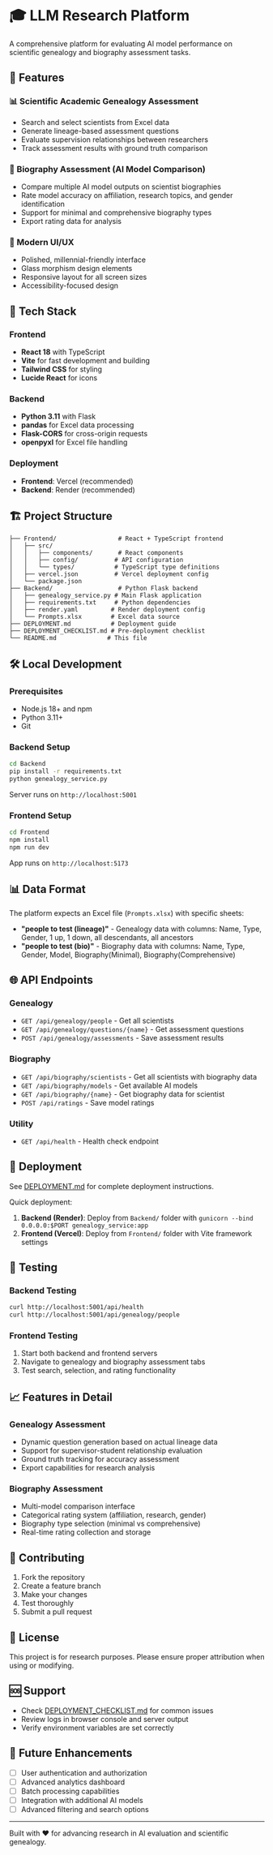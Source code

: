 # 🎓 LLM Research Platform

A comprehensive platform for evaluating AI model performance on scientific genealogy and biography assessment tasks.

## 🌟 Features

### 📊 Scientific Academic Genealogy Assessment
- Search and select scientists from Excel data
- Generate lineage-based assessment questions
- Evaluate supervision relationships between researchers
- Track assessment results with ground truth comparison

### 🤖 Biography Assessment (AI Model Comparison)
- Compare multiple AI model outputs on scientist biographies
- Rate model accuracy on affiliation, research topics, and gender identification
- Support for minimal and comprehensive biography types
- Export rating data for analysis

### 🎨 Modern UI/UX
- Polished, millennial-friendly interface
- Glass morphism design elements
- Responsive layout for all screen sizes
- Accessibility-focused design

## 🚀 Tech Stack

### Frontend
- **React 18** with TypeScript
- **Vite** for fast development and building
- **Tailwind CSS** for styling
- **Lucide React** for icons

### Backend
- **Python 3.11** with Flask
- **pandas** for Excel data processing
- **Flask-CORS** for cross-origin requests
- **openpyxl** for Excel file handling

### Deployment
- **Frontend**: Vercel (recommended)
- **Backend**: Render (recommended)

## 🏗️ Project Structure

```
├── Frontend/                 # React + TypeScript frontend
│   ├── src/
│   │   ├── components/       # React components
│   │   ├── config/          # API configuration
│   │   └── types/           # TypeScript type definitions
│   ├── vercel.json          # Vercel deployment config
│   └── package.json
├── Backend/                  # Python Flask backend
│   ├── genealogy_service.py # Main Flask application
│   ├── requirements.txt     # Python dependencies
│   ├── render.yaml         # Render deployment config
│   └── Prompts.xlsx        # Excel data source
├── DEPLOYMENT.md           # Deployment guide
├── DEPLOYMENT_CHECKLIST.md # Pre-deployment checklist
└── README.md              # This file
```

## 🛠️ Local Development

### Prerequisites
- Node.js 18+ and npm
- Python 3.11+
- Git

### Backend Setup
```bash
cd Backend
pip install -r requirements.txt
python genealogy_service.py
```
Server runs on `http://localhost:5001`

### Frontend Setup
```bash
cd Frontend
npm install
npm run dev
```
App runs on `http://localhost:5173`

## 📊 Data Format

The platform expects an Excel file (`Prompts.xlsx`) with specific sheets:
- **"people to test (lineage)"** - Genealogy data with columns: Name, Type, Gender, 1 up, 1 down, all descendants, all ancestors
- **"people to test (bio)"** - Biography data with columns: Name, Type, Gender, Model, Biography(Minimal), Biography(Comprehensive)

## 🌐 API Endpoints

### Genealogy
- `GET /api/genealogy/people` - Get all scientists
- `GET /api/genealogy/questions/{name}` - Get assessment questions
- `POST /api/genealogy/assessments` - Save assessment results

### Biography
- `GET /api/biography/scientists` - Get all scientists with biography data
- `GET /api/biography/models` - Get available AI models
- `GET /api/biography/{name}` - Get biography data for scientist
- `POST /api/ratings` - Save model ratings

### Utility
- `GET /api/health` - Health check endpoint

## 🚀 Deployment

See [DEPLOYMENT.md](./DEPLOYMENT.md) for complete deployment instructions.

Quick deployment:
1. **Backend (Render)**: Deploy from `Backend/` folder with `gunicorn --bind 0.0.0.0:$PORT genealogy_service:app`
2. **Frontend (Vercel)**: Deploy from `Frontend/` folder with Vite framework settings

## 🧪 Testing

### Backend Testing
```bash
curl http://localhost:5001/api/health
curl http://localhost:5001/api/genealogy/people
```

### Frontend Testing
1. Start both backend and frontend servers
2. Navigate to genealogy and biography assessment tabs
3. Test search, selection, and rating functionality

## 📈 Features in Detail

### Genealogy Assessment
- Dynamic question generation based on actual lineage data
- Support for supervisor-student relationship evaluation
- Ground truth tracking for accuracy assessment
- Export capabilities for research analysis

### Biography Assessment
- Multi-model comparison interface
- Categorical rating system (affiliation, research, gender)
- Biography type selection (minimal vs comprehensive)
- Real-time rating collection and storage

## 🤝 Contributing

1. Fork the repository
2. Create a feature branch
3. Make your changes
4. Test thoroughly
5. Submit a pull request

## 📄 License

This project is for research purposes. Please ensure proper attribution when using or modifying.

## 🆘 Support

- Check [DEPLOYMENT_CHECKLIST.md](./DEPLOYMENT_CHECKLIST.md) for common issues
- Review logs in browser console and server output
- Verify environment variables are set correctly

## 🎯 Future Enhancements

- [ ] User authentication and authorization
- [ ] Advanced analytics dashboard
- [ ] Batch processing capabilities
- [ ] Integration with additional AI models
- [ ] Advanced filtering and search options

---

Built with ❤️ for advancing research in AI evaluation and scientific genealogy.
